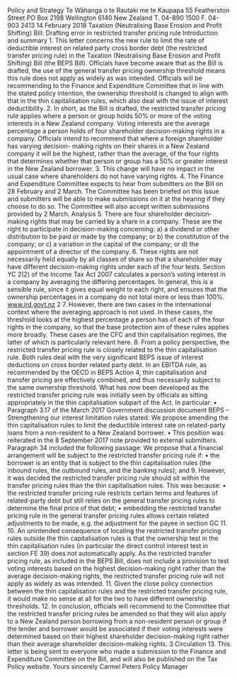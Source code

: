 Policy and Strategy Te Wāhanga o te Rautaki me te Kaupapa 55 Featherston Street PO Box 2198 Wellington 6140 New Zealand T. 04-890 1500 F. 04-903 2413 14 February 2018 Taxation (Neutralising Base Erosion and Profit Shifting) Bill: Drafting error in restricted transfer pricing rule Introduction and summary 1. This letter concerns the new rule to limit the rate of deductible interest on related party cross border debt (the restricted transfer pricing rule) in the Taxation (Neutralising Base Erosion and Profit Shifting) Bill (the BEPS Bill). Officials have become aware that as the Bill is drafted, the use of the general transfer pricing ownership threshold means this rule does not apply as widely as was intended. Officials will be recommending to the Finance and Expenditure Committee that in line with the stated policy intention, the ownership threshold is changed to align with that in the thin capitalisation rules, which also deal with the issue of interest deductibility. 2. In short, as the Bill is drafted, the restricted transfer pricing rule applies where a person or group holds 50% or more of the voting interests in a New Zealand company. Voting interests are the average percentage a person holds of four shareholder decision-making rights in a company. Officials intend to recommend that where a foreign shareholder has varying decision- making rights on their shares in a New Zealand company it will be the highest, rather than the average, of the four rights that determines whether that person or group has a 50% or greater interest in the New Zealand borrower. 3. This change will have no impact in the usual case where shareholders do not have varying rights. 4. The Finance and Expenditure Committee expects to hear from submitters on the Bill on 28 February and 2 March. The Committee has been briefed on this issue and submitters will be able to make submissions on it at the hearing if they choose to do so. The Committee will also accept written submissions provided by 2 March. Analysis 5. There are four shareholder decision-making rights that may be carried by a share in a company. These are the right to participate in decision-making concerning: a) a dividend or other distribution to be paid or made by the company; or b) the constitution of the company; or c) a variation in the capital of the company; or d) the appointment of a director of the company. 6. These rights are not necessarily held equally by all classes of share so that a shareholder may have different decision-making rights under each of the four tests. Section YC 2(2) of the Income Tax Act 2007 calculates a person’s voting interest in a company by averaging the differing percentages. In general, this is a sensible rule, since it gives equal weight to each right, and ensures that the ownership percentages in a company do not total more or less than 100%. www.ird.govt.nz 2 7. However, there are two cases in the international context where the averaging approach is not used. In these cases, the threshold looks at the highest percentage a person has of each of the four rights in the company, so that the base protection aim of these rules applies more broadly. These cases are the CFC and thin capitalisation regimes, the latter of which is particularly relevant here. 8. From a policy perspective, the restricted transfer pricing rule is closely related to the thin capitalisation rule. Both rules deal with the very significant BEPS issue of interest deductions on cross border related party debt. In an EBITDA rule, as recommended by the OECD in BEPS Action 4, thin capitalisation and transfer pricing are effectively combined, and thus necessarily subject to the same ownership threshold. What has now been developed as the restricted transfer pricing rule was initially seen by officials as sitting appropriately in the thin capitalisation subpart of the Act. In particular: • Paragraph 3.17 of the March 2017 Government discussion document BEPS – Strengthening our interest limitation rules stated: We propose amending the thin capitalisation rules to limit the deductible interest rate on related-party loans from a non-resident to a New Zealand borrower. • This position was reiterated in the 8 September 2017 note provided to external submitters. Paragraph 34 included the following passage: We propose that a financial arrangement will be subject to the restricted transfer pricing rule if: • the borrower is an entity that is subject to the thin capitalisation rules (the inbound rules, the outbound rules, and the banking rules); and 9. However, it was decided the restricted transfer pricing rule should sit within the transfer pricing rules than the thin capitalisation rules. This was because: • the restricted transfer pricing rule restricts certain terms and features of related-party debt but still relies on the general transfer pricing rules to determine the final price of that debt; • embedding the restricted transfer pricing rule in the general transfer pricing rules allows certain related adjustments to be made, e.g. the adjustment for the payee in section GC 11. 10. An unintended consequence of locating the restricted transfer pricing rules outside the thin capitalisation rules is that the ownership test in the thin capitalisation rules (in particular the direct control interest test in section FE 39) does not automatically apply. As the restricted transfer pricing rule, as included in the BEPS Bill, does not include a provision to test voting interests based on the highest decision-making right rather than the average decision-making rights, the restricted transfer pricing rule will not apply as widely as was intended. 11. Given the close policy connection between the thin capitalisation rules and the restricted transfer pricing rule, it would make no sense at all for the two to have different ownership thresholds. 12. In conclusion, officials will recommend to the Committee that the restricted transfer pricing rules be amended so that they will also apply to a New Zealand person borrowing from a non-resident person or group if the lender and borrower would be associated if their voting interests were determined based on their highest shareholder decision-making right rather than their average shareholder decision-making rights. 3 Circulation 13. This letter is being sent to everyone who made a submission to the Finance and Expenditure Committee on the Bill, and will also be published on the Tax Policy website. Yours sincerely Carmel Peters Policy Manager